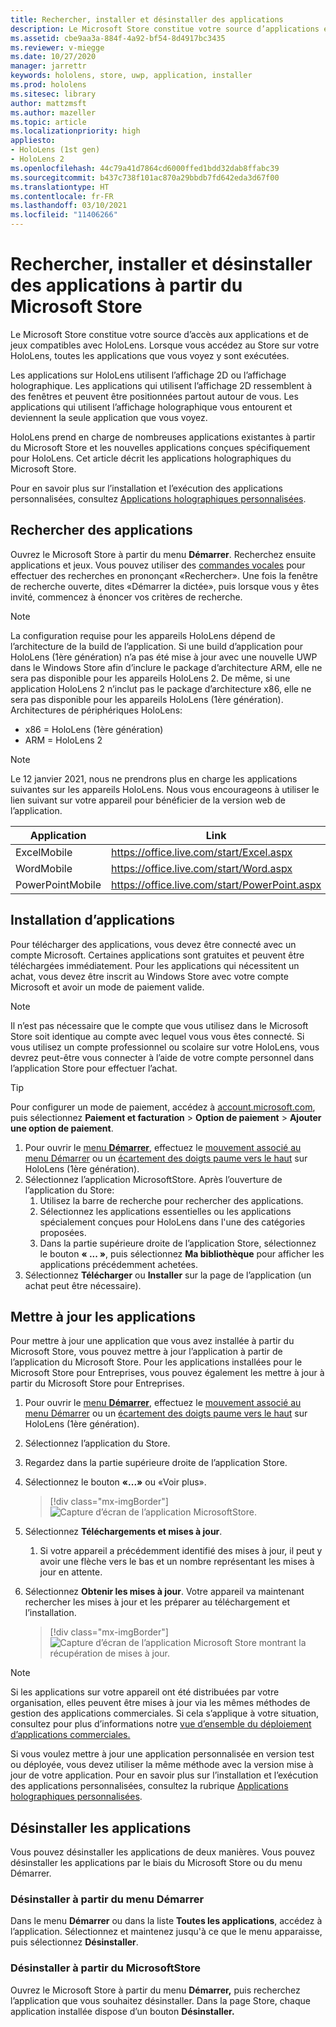 ```yaml
---
title: Rechercher, installer et désinstaller des applications
description: Le Microsoft Store constitue votre source d’applications et de jeux compatibles avec HoloLens.  En savoir plus sur la recherche, l’installation et la désinstallation d’applications holographiques.
ms.assetid: cbe9aa3a-884f-4a92-bf54-8d4917bc3435
ms.reviewer: v-miegge
ms.date: 10/27/2020
manager: jarrettr
keywords: hololens, store, uwp, application, installer
ms.prod: hololens
ms.sitesec: library
author: mattzmsft
ms.author: mazeller
ms.topic: article
ms.localizationpriority: high
appliesto:
- HoloLens (1st gen)
- HoloLens 2
ms.openlocfilehash: 44c79a41d7864cd6000ffed1bdd32dab8ffabc39
ms.sourcegitcommit: b437c738f101ac870a29bbdb7fd642eda3d67f00
ms.translationtype: HT
ms.contentlocale: fr-FR
ms.lasthandoff: 03/10/2021
ms.locfileid: "11406266"
---
```

# <a name="find-install-and-uninstall-applications-from-the-microsoft-store"></a>Rechercher, installer et désinstaller des applications à partir du Microsoft Store

Le Microsoft Store constitue votre source d’accès aux applications et de jeux compatibles avec HoloLens. Lorsque vous accédez au Store sur votre HoloLens, toutes les applications que vous voyez y sont exécutées.

Les applications sur HoloLens utilisent l’affichage 2D ou l’affichage holographique. Les applications qui utilisent l’affichage 2D ressemblent à des fenêtres et peuvent être positionnées partout autour de vous. Les applications qui utilisent l’affichage holographique vous entourent et deviennent la seule application que vous voyez.

HoloLens prend en charge de nombreuses applications existantes à partir du Microsoft Store et les nouvelles applications conçues spécifiquement pour HoloLens.  Cet article décrit les applications holographiques du Microsoft Store.

Pour en savoir plus sur l’installation et l’exécution des applications personnalisées, consultez [Applications holographiques personnalisées](holographic-custom-apps.md).

## <a name="find-apps"></a>Rechercher des applications

Ouvrez le Microsoft Store à partir du menu **Démarrer**. Recherchez ensuite applications et jeux. Vous pouvez utiliser des [commandes vocales](hololens-cortana.md) pour effectuer des recherches en prononçant «Rechercher». Une fois la fenêtre de recherche ouverte, dites «Démarrer la dictée», puis lorsque vous y êtes invité, commencez à énoncer vos critères de recherche.

> [!NOTE]
> La configuration requise pour les appareils HoloLens dépend de l’architecture de la build de l’application. Si une build d’application pour HoloLens (1ère génération) n’a pas été mise à jour avec une nouvelle UWP dans le Windows Store afin d’inclure le package d’architecture ARM, elle ne sera pas disponible pour les appareils HoloLens 2. De même, si une application HoloLens 2 n’inclut pas le package d’architecture x86, elle ne sera pas disponible pour les appareils HoloLens (1ère génération). Architectures de périphériques HoloLens:
> - x86 = HoloLens (1ère génération)
> - ARM = HoloLens 2

> [!NOTE]
> Le 12 janvier 2021, nous ne prendrons plus en charge les applications suivantes sur les appareils HoloLens. Nous vous encourageons à utiliser le lien suivant sur votre appareil pour bénéficier de la version web de l’application.

| Application        | Link                                          |
|------------|-----------------------------------------------|
| ExcelMobile      | https://office.live.com/start/Excel.aspx      |
| WordMobile       | https://office.live.com/start/Word.aspx       |
| PowerPointMobile | https://office.live.com/start/PowerPoint.aspx |

## <a name="install-apps"></a>Installation d’applications

Pour télécharger des applications, vous devez être connecté avec un compte Microsoft. Certaines applications sont gratuites et peuvent être téléchargées immédiatement. Pour les applications qui nécessitent un achat, vous devez être inscrit au Windows Store avec votre compte Microsoft et avoir un mode de paiement valide.
> [!NOTE]
> Il n’est pas nécessaire que le compte que vous utilisez dans le Microsoft Store soit identique au compte avec lequel vous vous êtes connecté. Si vous utilisez un compte professionnel ou scolaire sur votre HoloLens, vous devrez peut-être vous connecter à l’aide de votre compte personnel dans l’application Store pour effectuer l’achat.

> [!TIP]
> Pour configurer un mode de paiement, accédez à [account.microsoft.com](https://account.microsoft.com/), puis sélectionnez **Paiement et facturation** > **Option de paiement** > **Ajouter une option de paiement**.

1. Pour ouvrir le [menu **Démarrer**](holographic-home.md), effectuez le [mouvement associé au menu Démarrer](https://docs.microsoft.com/hololens/hololens2-basic-usage#start-gesture) ou un [écartement des doigts paume vers le haut](hololens1-basic-usage.md) sur HoloLens (1ère génération).
1. Sélectionnez l’application MicrosoftStore. Après l’ouverture de l’application du Store:
   1. Utilisez la barre de recherche pour rechercher des applications. 
   1. Sélectionnez les applications essentielles ou les applications spécialement conçues pour HoloLens dans l'une des catégories proposées.
   1. Dans la partie supérieure droite de l’application Store, sélectionnez le bouton **« ... »**, puis sélectionnez **Ma bibliothèque** pour afficher les applications précédemment achetées.
1. Sélectionnez **Télécharger** ou **Installer** sur la page de l’application (un achat peut être nécessaire).

## <a name="update-apps"></a>Mettre à jour les applications
Pour mettre à jour une application que vous avez installée à partir du Microsoft Store, vous pouvez mettre à jour l’application à partir de l’application du Microsoft Store. Pour les applications installées pour le Microsoft Store pour Entreprises, vous pouvez également les mettre à jour à partir du Microsoft Store pour Entreprises. 
1. Pour ouvrir le [menu **Démarrer**](holographic-home.md), effectuez le [mouvement associé au menu Démarrer](https://docs.microsoft.com/hololens/hololens2-basic-usage#start-gesture) ou un [écartement des doigts paume vers le haut](hololens1-basic-usage.md) sur HoloLens (1ère génération).
1. Sélectionnez l’application du Store.
1. Regardez dans la partie supérieure droite de l’application Store. 
1. Sélectionnez le bouton **«...»** ou «Voir plus».

   > [!div class="mx-imgBorder"]
   > ![Capture d’écran de l’application MicrosoftStore.](images/store-update-1.png)

1. Sélectionnez **Téléchargements et mises à jour**.
    1. Si votre appareil a précédemment identifié des mises à jour, il peut y avoir une flèche vers le bas et un nombre représentant les mises à jour en attente.
1. Sélectionnez **Obtenir les mises à jour**. Votre appareil va maintenant rechercher les mises à jour et les préparer au téléchargement et l’installation. 
 
   > [!div class="mx-imgBorder"]
   > ![Capture d’écran de l’application Microsoft Store montrant la récupération de mises à jour.](images/store-update-2.png.jpg)

> [!NOTE]
> Si les applications sur votre appareil ont été distribuées par votre organisation, elles peuvent être mises à jour via les mêmes méthodes de gestion des applications commerciales. Si cela s’applique à votre situation, consultez pour plus d’informations notre [vue d’ensemble du déploiement d’applications commerciales.](app-deploy-overview.md)
>
> Si vous voulez mettre à jour une application personnalisée en version test ou déployée, vous devez utiliser la même méthode avec la version mise à jour de votre application. Pour en savoir plus sur l’installation et l’exécution des applications personnalisées, consultez la rubrique [Applications holographiques personnalisées](holographic-custom-apps.md).

## <a name="uninstall-apps"></a>Désinstaller les applications

Vous pouvez désinstaller les applications de deux manières.  Vous pouvez désinstaller les applications par le biais du Microsoft Store ou du menu Démarrer.

### <a name="uninstall-from-the-start-menu"></a>Désinstaller à partir du menu Démarrer

Dans le menu **Démarrer** ou dans la liste **Toutes les applications**, accédez à l’application. Sélectionnez et maintenez jusqu'à ce que le menu apparaisse, puis sélectionnez **Désinstaller**.

### <a name="uninstall-from-the-microsoft-store"></a>Désinstaller à partir du MicrosoftStore

Ouvrez le Microsoft Store à partir du menu **Démarrer,** puis recherchez l’application que vous souhaitez désinstaller.  Dans la page Store, chaque application installée dispose d’un bouton **Désinstaller.**
